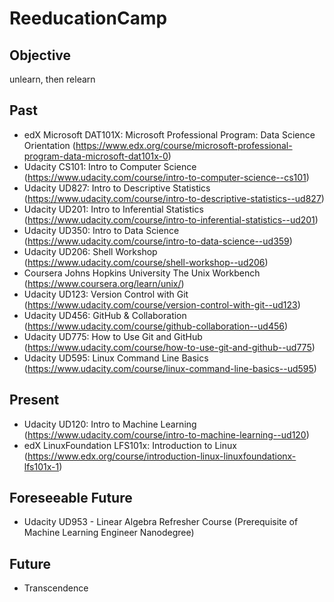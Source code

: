 # ReeducationCamp

## Objective
unlearn, then relearn

## Past
* edX Microsoft DAT101X: Microsoft Professional Program: Data Science Orientation (https://www.edx.org/course/microsoft-professional-program-data-microsoft-dat101x-0)
* Udacity CS101: Intro to Computer Science (https://www.udacity.com/course/intro-to-computer-science--cs101)
* Udacity UD827: Intro to Descriptive Statistics (https://www.udacity.com/course/intro-to-descriptive-statistics--ud827)
* Udacity UD201: Intro to Inferential Statistics (https://www.udacity.com/course/intro-to-inferential-statistics--ud201)
* Udacity UD350: Intro to Data Science (https://www.udacity.com/course/intro-to-data-science--ud359)
* Udacity UD206: Shell Workshop (https://www.udacity.com/course/shell-workshop--ud206)
* Coursera Johns Hopkins University The Unix Workbench (https://www.coursera.org/learn/unix/)
* Udacity UD123: Version Control with Git (https://www.udacity.com/course/version-control-with-git--ud123)
* Udacity UD456: GitHub & Collaboration (https://www.udacity.com/course/github-collaboration--ud456)
* Udacity UD775: How to Use Git and GitHub (https://www.udacity.com/course/how-to-use-git-and-github--ud775)
* Udacity UD595: Linux Command Line Basics (https://www.udacity.com/course/linux-command-line-basics--ud595)

## Present
* Udacity UD120: Intro to Machine Learning (https://www.udacity.com/course/intro-to-machine-learning--ud120)
* edX LinuxFoundation LFS101x: Introduction to Linux (https://www.edx.org/course/introduction-linux-linuxfoundationx-lfs101x-1)

## Foreseeable Future
* Udacity UD953 - Linear Algebra Refresher Course (Prerequisite of Machine Learning Engineer Nanodegree)

## Future
* Transcendence
